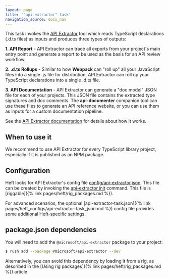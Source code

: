 ```yaml
---
layout: page
title: '"api-extractor" task'
navigation_source: docs_nav
---
```


This task invokes the [API Extractor](https://api-extractor.com/) tool which reads TypeScript declarations (.d.ts files)
as inputs and produces three types of outputs:

**1. API Report** - API Extractor can trace all exports from your project's main entry point and generate
a report to be used as the basis for an API review workflow.

**2. .d.ts Rollups** - Similar to how **Webpack** can "roll up" all your JavaScript files into a single .js file
for distribution, API Extractor can roll up your TypeScript declarations into a single .d.ts file.

**3. API Documentation** - API Extractor can generate a "doc model" JSON file for each of your projects.  This
JSON file contains the extracted type signatures and doc comments.  The **api-documenter** companion tool
can use these files to generate an API reference website, or you can use them as inputs for a custom documentation
pipeline.

See the [API Extractor documentation](https://api-extractor.com/pages/overview/intro/) for details about how it works.


## When to use it

We recommend to use API Extractor for every TypeScript library project, especially if it is published as an NPM package.


## Configuration

Heft looks for API Extractor's config file [config/api-extractor.json](https://api-extractor.com/pages/commands/config_file/). This file can be created by invoking the [api-extractor init](https://api-extractor.com/pages/commands/api-extractor_init/) command.  This file is [riggable]({% link pages/heft/rig_packages.md %}).

For advanced scenarios, the optional [api-extractor-task.json]({% link pages/heft_configs/api-extractor-task_json.md %}) config file provides some additional Heft-specific settings.


## package.json dependencies

You will need to add the `@microsoft/api-extractor` package to your project:

```bash
$ rush add --package @microsoft/api-extractor --dev
```

Alternatively, you can avoid this dependency by loading it from a rig, as described in the [Using rig packages]({% link pages/heft/rig_packages.md %}) article.
